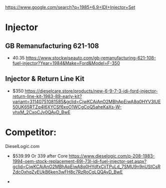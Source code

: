 https://www.google.com/search?q=1985+6.9+IDI+Injector+Set

# Injector
## GB Remanufacturing 621-108
- 40.35 https://www.stockwiseauto.com/gb-remanufacturing-621-108-fuel-injector?Year=1984&Make=Ford&Model=F-350

## Injector & Return Line Kit
- $350 https://dieselcare.store/products/new-6-9-7-3-idi-ford-injector-return-line-kit-1983-89-early-kit?variant=31140751081585&gclid=CjwKCAiAnO2MBhApEiwA8q0HYV3lUE50UK65RTZq4I6XYCSf6xoO1WCgCoQ5aheKaXs-W-vhxM_2CxoCJv0QAvD_BwE

# Competitor:
DieselLogic.com
- $539.99 Or 339 after Core https://www.dieselogic.com/p-208-1983-1994-oem-stock-replacement-69l-73l-idi-fuel-injector-set.aspx?gclid=CjwKCAiAnO2MBhApEiwA8q0HYdfxCiiTPuLd_7SMU9n9nUStCsRZdcOxhqZyEUkB6ken3wFH8c7RzRoCqLQQAvD_BwE

- 
